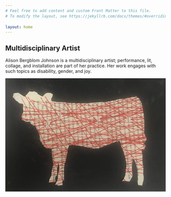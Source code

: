 ```yaml
---
# Feel free to add content and custom Front Matter to this file.
# To modify the layout, see https://jekyllrb.com/docs/themes/#overriding-theme-defaults

layout: home
---
```

## Multidisciplinary Artist
Alison Bergblom Johnson is a multidisciplinary artist; performance, lit, collage, and installation are part of her practice. Her work engages with such topics as disability, gender, and joy.

<div><a href="/thework/"><img src="assets/img/calf.jpg" /></a></div>